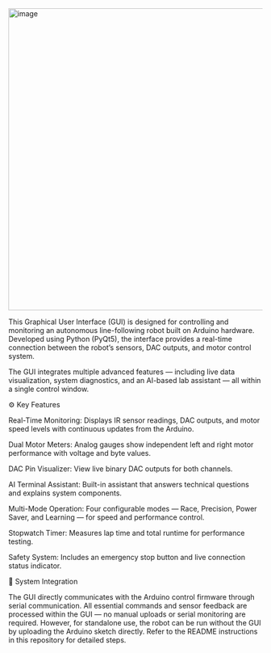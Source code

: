 <img width="1063" height="598" alt="image" src="https://github.com/user-attachments/assets/c4af678a-3292-4af3-8dd0-b02e727087e0" />

This Graphical User Interface (GUI) is designed for controlling and monitoring an autonomous line-following robot built on Arduino hardware. Developed using Python (PyQt5), the interface provides a real-time connection between the robot’s sensors, DAC outputs, and motor control system.

The GUI integrates multiple advanced features — including live data visualization, system diagnostics, and an AI-based lab assistant — all within a single control window.

⚙️ Key Features

Real-Time Monitoring: Displays IR sensor readings, DAC outputs, and motor speed levels with continuous updates from the Arduino.

Dual Motor Meters: Analog gauges show independent left and right motor performance with voltage and byte values.

DAC Pin Visualizer: View live binary DAC outputs for both channels.

AI Terminal Assistant: Built-in assistant that answers technical questions and explains system components.

Multi-Mode Operation: Four configurable modes — Race, Precision, Power Saver, and Learning — for speed and performance control.

Stopwatch Timer: Measures lap time and total runtime for performance testing.

Safety System: Includes an emergency stop button and live connection status indicator.

🧩 System Integration

The GUI directly communicates with the Arduino control firmware through serial communication.
All essential commands and sensor feedback are processed within the GUI — no manual uploads or serial monitoring are required.
However, for standalone use, the robot can be run without the GUI by uploading the Arduino sketch directly.
Refer to the README instructions in this repository for detailed steps.
